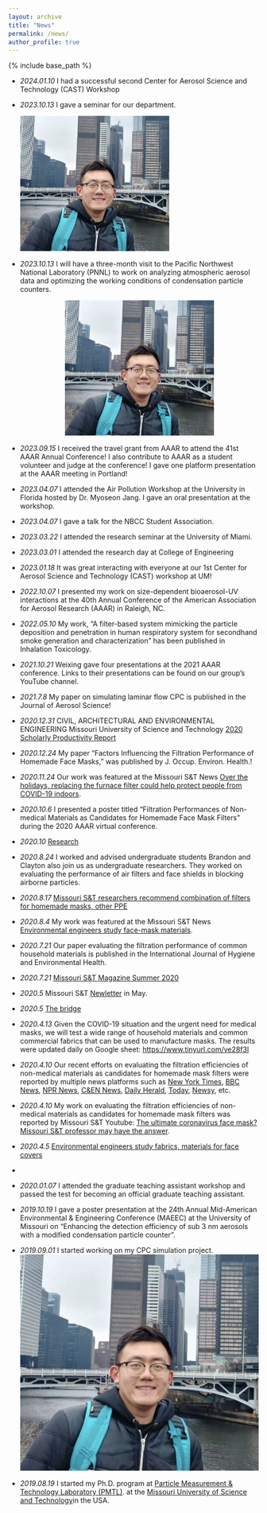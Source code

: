 ```yaml
---
layout: archive
title: "News"
permalink: /news/
author_profile: true
---
```


{% include base_path %}

- *2024.01.10* I had a successful second Center for Aerosol Science and Technology (CAST) Workshop

- *2023.10.13* I gave a seminar for our department.


  <img src="/images/weixing_photo_3.jpg" alt="Example Image" width="300" /> <!-- Adjust width as needed -->

- *2023.10.13* I will have a three-month visit to the Pacific Northwest National Laboratory (PNNL) to work on analyzing atmospheric aerosol data and optimizing the working conditions of condensation particle counters.

  <div style="text-align: center;">
    <img src="/images/weixing_photo_3.jpg" alt="Example Image" width="300" />
</div>


- *2023.09.15* I received the travel grant from AAAR to attend the 41st AAAR Annual Conference! I also contribute to AAAR as a student volunteer and judge at the conference! I gave one platform presentation at the AAAR meeting in Portland! 

- *2023.04.07* I attended the Air Pollution Workshop at the University in Florida hosted by Dr. Myoseon Jang. I gave an oral presentation at the workshop.

- *2023.04.07* I gave a talk for the NBCC Student Association.

- *2023.03.22* I attended the research seminar at the University of Miami.

- *2023.03.01* I attended the research day at College of Engineering

- *2023.01.18* It was great interacting with everyone at our 1st Center for Aerosol Science and Technology (CAST) workshop at UM! 

- *2022.10.07* I presented my work on size-dependent bioaerosol-UV interactions at the 40th Annual Conference of the American Association for Aerosol Research (AAAR) in Raleigh, NC.

- *2022.05.10* My work, “A filter-based system mimicking the particle deposition and penetration in human respiratory system for secondhand smoke generation and characterization” has been published in Inhalation Toxicology.

- *2021.10.21* Weixing gave four presentations at the 2021 AAAR conference. Links to their presentations can be found on our group’s YouTube channel.

- *2021.7.8* My paper on simulating laminar flow CPC is published in the Journal of Aerosol Science!
  
- *2020.12.31* CIVIL, ARCHITECTURAL AND ENVIRONMENTAL ENGINEERING Missouri University of Science and Technology [2020 Scholarly Productivity Report](https://scholarsmine.mst.edu/cgi/viewcontent.cgi?article=1008&context=care-scholarly_productivity_reports)

- *2020.12.24* My paper “Factors Influencing the Filtration Performance of Homemade Face Masks,” was published by  J. Occup. Environ. Health.!
  
- *2020.11.24* Our work was featured at the Missouri S&T News [Over the holidays, replacing the furnace filter could help protect people from COVID-19 indoors](https://news.mst.edu/2020/11/over-the-holidays-replacing-the-furnace-filter-could-help-protect-people-from-covid-19-indoors/).
  
- *2020.10.6* I presented a poster titled “Filtration Performances of Non-medical Materials as Candidates for Homemade Face Mask Filters” during the 2020 AAAR virtual conference.
  
- *2020.10* [Research](https://research.mst.edu/media/research/research/documents/researchmagazine/reSearch_2020_web.pdf)
  
- *2020.8.24* I worked and advised undergraduate students Brandon and Clayton also join us as undergraduate researchers. They worked on evaluating the performance of air filters and face shields in blocking airborne particles.
  
- *2020.8.17* [Missouri S&T researchers recommend combination of filters for homemade masks, other PPE](https://news.mst.edu/2020/08/missouri-st-researchers-recommend-combination-of-filters-for-homemade-masks-other-ppe/)
  
- *2020.8.4* My work was featured at the Missouri S&T News [Environmental engineers study face-mask materials](https://magazine.mst.edu/2020/08/environmental-engineers-study-face-mask-materials/).
  
- *2020.7.21* Our paper evaluating the filtration performance of common household materials is published in the International Journal of Hygiene and Environmental Health.
  
- *2020.7.21* [Missouri S&T Magazine Summer 2020](https://scholarsmine.mst.edu/cgi/viewcontent.cgi?article=1063&context=alumni-magazine)
  
- *2020.5* Missouri S&T [Newletter](https://massemail.mst.edu/w/lJ3oD6pjEyXqU6Q16vSTzg) in May.
  
- *2020.5* [The bridge](https://care.mst.edu/media/academic/care/documents/bridge/The%20Bridge_Spring%202020.pdf)
  
- *2020.4.13* Given the COVID-19 situation and the urgent need for medical masks, we will test a wide range of household materials and common commercial fabrics that can be used to manufacture masks. The results were updated daily on Google sheet: https://www.tinyurl.com/ve28f3l

- *2020.4.10* Our recent efforts on evaluating the filtration efficiencies of non-medical materials as candidates for homemade mask filters were reported by multiple news platforms such as [New York Times](https://www.nytimes.com/article/coronavirus-homemade-mask-material-DIY-face-mask-ppe.html), [BBC News](https://www.bbc.com/future/article/20200504-coronavirus-what-is-the-best-kind-of-face-mask), [NPR News](https://www.npr.org/sections/goatsandsoda/2020/04/22/840146830/adding-a-nylon-stocking-layer-could-boost-protection-from-cloth-masks-study-find), [C&EN News](https://cen.acs.org/materials/Scientists-take-closer-look-materials/98/i25), [Daily Herald](https://www.dailyherald.com/news/20200407/what-makes-for-a-good-homemade-face-mask/), [Today](https://www.today.com/style/what-type-fabric-best-face-masks-t179615), [Newsy](https://scrippsnews.com/stories/which-diy-masks-actually-work/), etc.

- *2020.4.10* My work on evaluating the filtration efficiencies of non-medical materials as candidates for homemade mask filters was reported by Missouri S&T Youtube: [The ultimate coronavirus face mask? Missouri S&T professor may have the answer](https://www.youtube.com/watch?v=xhckSGPT9Rg&t=1s).
  
- *2020.4.5* [Environmental engineers study fabrics, materials for face covers](https://news.mst.edu/2020/04/environmental-engineers-study-fabrics-materials-for-face-covers/)
- 
- *2020.01.07* I attended the graduate teaching assistant workshop and passed the test for becoming an official graduate teaching assistant.

- *2019.10.19* I gave a poster presentation at the 24th Annual Mid-American Environmental & Engineering Conference (MAEEC) at the University of Missouri on “Enhancing the detection efficiency of sub 3 nm aerosols with a modified condensation particle counter”.

- *2019.09.01* I started working on my CPC simulation project.![Example Image](/images/weixing_photo_3.jpg "This is an example image")
  
- *2019.08.19* I started my Ph.D. program at [Particle Measurement & Technology Laboratory (PMTL)](https://pmtl.coe.miami.edu/index.html). at the [Missouri University of Science and Technology](https://www.mst.edu/)in the USA.
